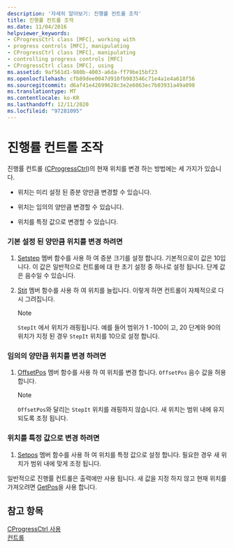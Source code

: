```yaml
---
description: '자세히 알아보기: 진행률 컨트롤 조작'
title: 진행률 컨트롤 조작
ms.date: 11/04/2016
helpviewer_keywords:
- CProgressCtrl class [MFC], working with
- progress controls [MFC], manipulating
- CProgressCtrl class [MFC], manipulating
- controlling progress controls [MFC]
- CProgressCtrl class [MFC], using
ms.assetid: 9af561d1-980b-4003-a6da-ff79be15bf23
ms.openlocfilehash: cfb89dee0047d910fb983546c71e4a1e4a618f56
ms.sourcegitcommit: d6af41e42699628c3e2e6063ec7b03931a49a098
ms.translationtype: MT
ms.contentlocale: ko-KR
ms.lasthandoff: 12/11/2020
ms.locfileid: "97281095"
---
```

# <a name="manipulating-the-progress-control"></a>진행률 컨트롤 조작

진행률 컨트롤 ([CProgressCtrl](reference/cprogressctrl-class.md))의 현재 위치를 변경 하는 방법에는 세 가지가 있습니다.

- 위치는 미리 설정 된 증분 양만큼 변경할 수 있습니다.

- 위치는 임의의 양만큼 변경할 수 있습니다.

- 위치를 특정 값으로 변경할 수 있습니다.

### <a name="to-change-the-position-by-a-preset-amount"></a>기본 설정 된 양만큼 위치를 변경 하려면

1. [Setstep](reference/cprogressctrl-class.md#setstep) 멤버 함수를 사용 하 여 증분 크기를 설정 합니다. 기본적으로이 값은 10입니다. 이 값은 일반적으로 컨트롤에 대 한 초기 설정 중 하나로 설정 됩니다. 단계 값은 음수일 수 있습니다.

1. [Stit](reference/cprogressctrl-class.md#stepit) 멤버 함수를 사용 하 여 위치를 늘립니다. 이렇게 하면 컨트롤이 자체적으로 다시 그려집니다.

    > [!NOTE]
    >  `StepIt` 에서 위치가 래핑됩니다. 예를 들어 범위가 1 -100이 고, 20 단계와 90의 위치가 지정 된 경우 `StepIt` 위치를 10으로 설정 합니다.

### <a name="to-change-the-position-by-an-arbitrary-amount"></a>임의의 양만큼 위치를 변경 하려면

1. [OffsetPos](reference/cprogressctrl-class.md#offsetpos) 멤버 함수를 사용 하 여 위치를 변경 합니다. `OffsetPos` 음수 값을 허용 합니다.

    > [!NOTE]
    >  `OffsetPos`와 달리는 `StepIt` 위치를 래핑하지 않습니다. 새 위치는 범위 내에 유지 되도록 조정 됩니다.

### <a name="to-change-the-position-to-a-specific-value"></a>위치를 특정 값으로 변경 하려면

1. [Setpos](reference/cprogressctrl-class.md#setpos) 멤버 함수를 사용 하 여 위치를 특정 값으로 설정 합니다. 필요한 경우 새 위치가 범위 내에 맞게 조정 됩니다.

일반적으로 진행률 컨트롤은 출력에만 사용 됩니다. 새 값을 지정 하지 않고 현재 위치를 가져오려면 [GetPos](reference/cprogressctrl-class.md#getpos)을 사용 합니다.

## <a name="see-also"></a>참고 항목

[CProgressCtrl 사용](using-cprogressctrl.md)<br/>
[컨트롤](controls-mfc.md)
